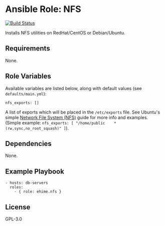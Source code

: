 # Ansible Role: NFS

[![Build Status](https://travis-ci.org/ehime/ansible-role-nfs.svg?branch=master)](https://travis-ci.org/ehime/ansible-role-nfs)

Installs NFS utilities on RedHat/CentOS or Debian/Ubuntu.

## Requirements

None.

## Role Variables

Available variables are listed below, along with default values (see `defaults/main.yml`):

    nfs_exports: []

A list of exports which will be placed in the `/etc/exports` file. See Ubuntu's simple [Network File System (NFS)](https://help.ubuntu.com/14.04/serverguide/network-file-system.html) guide for 
more info and examples. (Simple example: `nfs_exports: [ "/home/public    *(rw,sync,no_root_squash)" ]`).

## Dependencies

None.

## Example Playbook

    - hosts: db-servers
      roles:
        - { role: ehime.nfs }

## License

GPL-3.0
